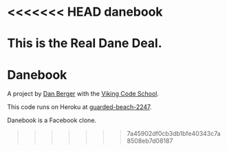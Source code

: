 <<<<<<< HEAD
danebook
========

This is the Real Dane Deal.
=======
# Danebook

A project by [Dan Berger](https://github.com/dsberger) with the [Viking Code School](https://www.vikingcodeschool.com).

This code runs on Heroku at [guarded-beach-2247](https://guarded-beach-2247.herokuapp.com/).

Danebook is a Facebook clone.
>>>>>>> 7a45902df0cb3db1bfe40343c7a8508eb7d08187
